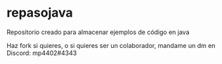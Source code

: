 # repasojava

Repositorio creado para almacenar ejemplos de código en java

Haz fork si quieres, o si quieres ser un colaborador, mandame un dm en Discord: mp4402#4343
